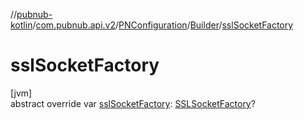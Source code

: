 //[pubnub-kotlin](../../../../index.md)/[com.pubnub.api.v2](../../index.md)/[PNConfiguration](../index.md)/[Builder](index.md)/[sslSocketFactory](ssl-socket-factory.md)

# sslSocketFactory

[jvm]\
abstract override var [sslSocketFactory](ssl-socket-factory.md): [SSLSocketFactory](https://docs.oracle.com/javase/8/docs/api/javax/net/ssl/SSLSocketFactory.html)?

